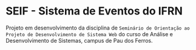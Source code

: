 # SEIF - Sistema de Eventos do IFRN
Projeto em desenvolvimento da disciplina de `Seminário de Orientação ao Projeto de Desenvolvimento de Sistema Web` do curso de Análise e Desenvolvimento de Sistemas, campus de Pau dos Ferros.
